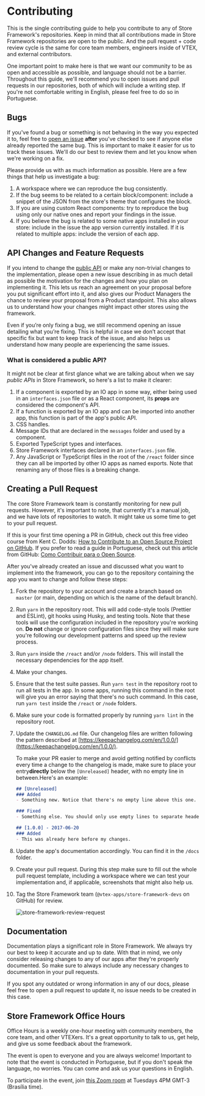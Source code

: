 # Contributing

This is the single contributing guide to help you contribute to any of Store Framework's repositories. Keep in mind that all contributions made in Store Framework repositories are open to the public. And the pull request + code review cycle is the same for core team members, engineers inside of VTEX, and external contributors.

One important point to make here is that we want our community to be as open and accessible as possible, and language should not be a barrier. Throughout this guide, we'll recommend you to open issues and pull requests in our repositories, both of which will include a writing step. If you're not comfortable writing in English, please feel free to do so in Portuguese.

## Bugs

If you've found a bug or something is not behaving in the way you expected it to, feel free to [open an issue](https://github.com/vtex-apps/store-discussion/issues/new/choose) **after** you've checked to see if anyone else already reported the same bug. This is important to make it easier for us to track these issues. We'll do our best to review them and let you know when we're working on a fix.

Please provide us with as much information as possible. Here are a few things that help us investigate a bug:

1. A workspace where we can reproduce the bug consistently.
2. If the bug seems to be related to a certain block/component: include a snippet of the JSON from the store's theme that configures the block.
3. If you are using custom React components: try to reproduce the bug using only our native ones and report your findings in the issue.
4. If you believe the bug is related to some native apps installed in your store: include in the issue the app version currently installed. If it is related to multiple apps: include the version of each app.

## API Changes and Feature Requests

If you intend to change the [public API](#what-is-considered-a-public-api) or make any non-trivial changes to the implementation, please open a new issue describing in as much detail as possible the motivation for the changes and how you plan on implementing it. This lets us reach an agreement on your proposal before you put significant effort into it, and also gives our Product Managers the chance to review your proposal from a Product standpoint. This also allows us to understand how your changes might impact other stores using the framework.

Even if you’re only fixing a bug, we still recommend opening an issue detailing what you’re fixing. This is helpful in case we don’t accept that specific fix but want to keep track of the issue, and also helps us understand how many people are experiencing the same issues.

### What is considered a public API?

It might not be clear at first glance what we are talking about when we say *public APIs* in Store Framework, so here's a list to make it clearer:

1. If a component is exported by an IO app in some way, either being used in an `interfaces.json` file or as a React component, its **props** are considered the component's API.
2. If a function is exported by an IO app and can be imported into another app, this function is part of the app's public API.
3. CSS handles.
4. Message IDs that are declared in the `messages` folder and used by a component.
5. Exported TypeScript types and interfaces.
6. Store Framework interfaces declared in an `interfaces.json` file.
7. Any JavaScript or TypeScript files in the root of the `/react` folder since they can all be imported by other IO apps as named exports.  Note that renaming any of those files is a breaking change.

## Creating a Pull Request

The core Store Framework team is constantly monitoring for new pull requests. However, it's important to note, that currently it's a manual job, and we have lots of repositories to watch. It might take us some time to get to your pull request.

If this is your first time opening a PR in GitHub, check out this free video course from Kent C. Dodds: [How to Contribute to an Open Source Project on GitHub](https://app.egghead.io/courses/how-to-contribute-to-an-open-source-project-on-github). If you prefer to read a guide in Portuguese, check out this article from GitHub: [Como Contribuir para o Open Source](https://opensource.guide/pt/how-to-contribute).

After you've already created an issue and discussed what you want to implement into the framework, you can go to the repository containing the app you want to change and follow these steps:

1. Fork the repository to your account and create a branch based on `master` (or main, depending on which is the name of the default branch).
2. Run `yarn` in the repository root. This will add code-style tools (Prettier and ESLint), git hooks using Husky, and testing tools. Note that these tools will use the configuration included in the repository you're working on. **Do not** change or ignore configuration files since they will make sure you're following our development patterns and speed up the review process.
3. Run `yarn` inside the `/react` and/or `/node` folders. This will install the necessary dependencies for the app itself.
4. Make your changes.
5. Ensure that the test suite passes. Run `yarn test` in the repository root to run all tests in the app. In some apps, running this command in the root will give you an error saying that there's no such command. In this case, run `yarn test` inside the `/react` or `/node` folders.
6. Make sure your code is formatted properly by running `yarn lint` in the repository root.
7. Update the `CHANGELOG.md` file. Our changelog files are written following the pattern described at [https://keepachangelog.com/en/1.0.0/](https://keepachangelog.com/en/1.0.0/).

    To make your PR easier to merge and avoid getting notified by conflicts every time a change to the changelog is made, make sure to place your entry**directly** below the `[Unreleased]` header, with no empty line in between.Here's an example:

    ```markdown
    ## [Unreleased]
    ### Added
    - Something new. Notice that there's no empty line above this one.

    ### Fixed
    - Something else. You should only use empty lines to separate headers.
    
    ## [1.0.0] - 2017-06-20
    ### Added
    - This was already here before my changes.
    ```

8. Update the app's documentation accordingly. You can find it in the `/docs` folder.
9. Create your pull request. During this step make sure to fill out the whole pull request template, including a workspace where we can test your implementation and, if applicable, screenshots that might also help us.
10. Tag the Store Framework team (`@vtex-apps/store-framework-devs` on GitHub) for review.

    ![store-framework-review-request](https://user-images.githubusercontent.com/27777263/132237790-6e1c6110-96b7-419d-812f-e13c64433a2c.gif)

## Documentation

Documentation plays a significant role in Store Framework. We always try our best to keep it accurate and up to date. With that in mind, we only consider releasing changes to any of our apps after they're properly documented. So make sure to always include any necessary changes to documentation in your pull requests.

If you spot any outdated or wrong information in any of our docs, please feel free to open a pull request to update it, no issue needs to be created in this case.

## Store Framework Office Hours

Office Hours is a weekly one-hour meeting with community members, the core team, and other VTEXers. It's a great opportunity to talk to us, get help, and give us some feedback about the framework.

The event is open to everyone and you are always welcome! Important to note that the event is conducted in Portuguese, but if you don't speak the language, no worries. You can come and ask us your questions in English.

To participate in the event, join [this Zoom room](https://vtex.zoom.us/j/96795350497?pwd%3DSzBYY25FdnQrSkdwbWtKQVh3K2lWdz09&sa=D) at Tuesdays 4PM GMT-3 (Brasília time).
 